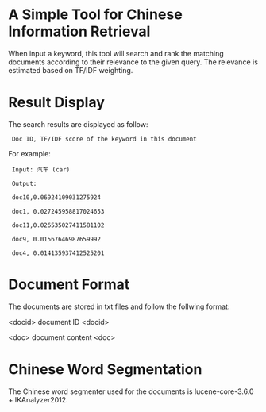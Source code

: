 # A Simple Tool for Chinese Information Retrieval

When input a keyword, this tool will search and rank the matching documents according to their relevance to the given query.
The relevance is estimated based on TF/IDF weighting.

# Result Display
The search results are displayed as follow:

     Doc ID, TF/IDF score of the keyword in this document

For example:

     Input: 汽车 (car)

     Output:

     doc10,0.06924109031275924

     doc1, 0.027245958817024653

     doc11,0.026535027411581102

     doc9, 0.01567646987659992

     doc4, 0.014135937412525201

# Document Format

The documents are stored in txt files and follow the follwing format:

\<docid> document ID \<docid>

\<doc> document content 
\<doc>

# Chinese Word Segmentation
The Chinese word segmenter used for the documents is lucene-core-3.6.0 + IKAnalyzer2012.

